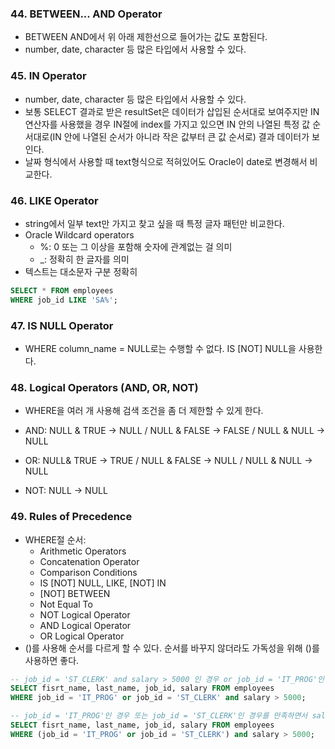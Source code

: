 ### 44. BETWEEN... AND Operator

- BETWEEN AND에서 위 아래 제한선으로 들어가는 값도 포함된다.
- number, date, character 등 많은 타입에서 사용할 수 있다.



### 45. IN Operator

- number, date, character 등 많은 타입에서 사용할 수 있다.
- 보통 SELECT 결과로 받은 resultSet은 데이터가 삽입된 순서대로 보여주지만 IN 연산자를 사용했을 경우 IN절에 index를 가지고 있으면 IN 안의 나열된 특정 값 순서대로(IN 안에 나열된 순서가 아니라 작은 값부터 큰 값 순서로) 결과 데이터가 보인다.  
- 날짜 형식에서 사용할 때 text형식으로 적혀있어도 Oracle이 date로 변경해서 비교한다.



### 46. LIKE Operator

- string에서 일부 text만 가지고 찾고 싶을 때 특정 글자 패턴만 비교한다.
- Oracle Wildcard operators
  -  %: 0 또는 그 이상을 포함해 숫자에 관계없는 걸 의미
  - _: 정확히 한 글자를 의미
- 텍스트는 대소문자 구분 정확히

```sql
SELECT * FROM employees
WHERE job_id LIKE 'SA%';
```



### 47. IS NULL Operator

- WHERE column_name = NULL로는 수행할 수 없다. IS [NOT] NULL을 사용한다.



### 48. Logical Operators (AND, OR, NOT)

- WHERE을 여러 개 사용해 검색 조건을 좀 더 제한할 수 있게 한다.

- AND: NULL & TRUE -> NULL / NULL & FALSE -> FALSE / NULL & NULL -> NULL
- OR: NULL& TRUE -> TRUE / NULL & FALSE -> NULL / NULL & NULL -> NULL
- NOT: NULL -> NULL



### 49. Rules of Precedence

- WHERE절 순서:
  - Arithmetic Operators
  - Concatenation Operator
  - Comparison Conditions
  - IS [NOT] NULL, LIKE, [NOT] IN
  - [NOT] BETWEEN
  - Not Equal To
  - NOT Logical Operator
  - AND Logical Operator
  - OR Logical Operator
- ()를 사용해 순서를 다르게 할 수 있다. 순서를 바꾸지 않더라도 가독성을 위해 ()를 사용하면 좋다.

```sql
-- job_id = 'ST_CLERK' and salary > 5000 인 경우 or job_id = 'IT_PROG'인 경우
SELECT fisrt_name, last_name, job_id, salary FROM employees
WHERE job_id = 'IT_PROG' or job_id = 'ST_CLERK' and salary > 5000;

-- job_id = 'IT_PROG'인 경우 또는 job_id = 'ST_CLERK'인 경우를 만족하면서 salary > 5000인 경우
SELECT fisrt_name, last_name, job_id, salary FROM employees
WHERE (job_id = 'IT_PROG' or job_id = 'ST_CLERK') and salary > 5000;
```

